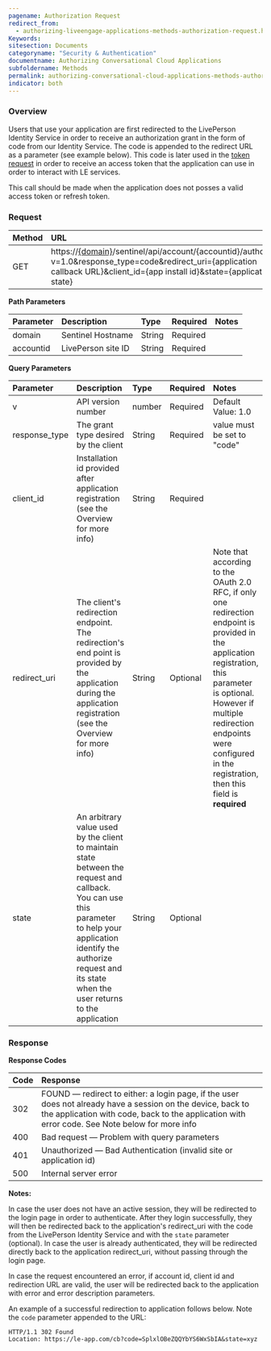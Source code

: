 ```yaml
---
pagename: Authorization Request
redirect_from:
  - authorizing-liveengage-applications-methods-authorization-request.html
Keywords:
sitesection: Documents
categoryname: "Security & Authentication"
documentname: Authorizing Conversational Cloud Applications
subfoldername: Methods
permalink: authorizing-conversational-cloud-applications-methods-authorization-request.html
indicator: both
---
```


### Overview

Users that use your application are first redirected to the LivePerson Identity Service in order to receive an authorization grant in the form of code from our Identity Service. The code is appended to the redirect URL as a parameter (see example below). This code is later used in the [token request](/authorizing-liveengage-applications-methods-token-request.html) in order to receive an access token that the application can use in order to interact with LE services.

This call should be made when the application does not posses a valid access token or refresh token.

### Request

| Method | URL |
| :--- | :--- |
| GET |  https://[{domain}](/agent-domain-domain-api.html)/sentinel/api/account/{accountid}/authorize?v=1.0&response_type=code&redirect_uri={application callback URL}&client_id={app install id}&state={application state} |

**Path Parameters**

| Parameter | Description | Type | Required | Notes |
| :--- | :--- | :--- | :--- | :--- |
| domain | Sentinel Hostname | String | Required |  |
| accountid | LivePerson site ID | String| Required |  |

**Query Parameters**

| Parameter | Description | Type | Required | Notes |
| :--- | :--- | :--- | :--- | :--- |
| v | API version number | number| Required | Default Value: 1.0 |
| response_type | The grant type desired by the client  | String| Required | value must be set to "code" |
| client_id | Installation id provided after application registration (see the Overview for more info)  | String| Required |  |
| redirect_uri | The client's redirection endpoint. The redirection's end point is provided by the application during the application registration (see the Overview for more info)| String| Optional |Note that according to the OAuth 2.0 RFC, if only one redirection endpoint is provided in the application registration, this parameter is optional. However if multiple redirection endpoints were configured in the registration, then this field is **required**|
| state | An arbitrary value used by the client to maintain state between the request and callback. You can use this parameter to help your application identify the authorize request and its state when the user returns to the application | String| Optional |  |

### Response

**Response Codes**

| Code | Response |
| :--- | :--- |
| 302 | FOUND — redirect to either: a login page, if the user does not already have a session on the device, back to the application with code, back to the application with error code. See Note below for more info |
| 400 | Bad request — Problem with query parameters |
| 401 | Unauthorized — Bad Authentication (invalid site or application id) |
| 500 | Internal server error |

**Notes:**

In case the user does not have an active session, they will be redirected to the login page in order to authenticate. After they login successfully, they will then be redirected back to the application's redirect_uri with the code from the LivePerson Identity Service and with the `state` parameter (optional). In case the user is already authenticated, they will be redirected directly back to the application redirect_uri, without passing through the login page.

In case the request encountered an error, if account id, client id and redirection URL are valid, the user will be redirected back to the application with error and error description parameters.

An example of a successful redirection to application follows below. Note the `code` parameter appended to the URL:

```http
HTTP/1.1 302 Found
Location: https://le-app.com/cb?code=SplxlOBeZQQYbYS6WxSbIA&state=xyz
```
